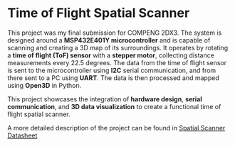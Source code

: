 # Time of Flight Spatial Scanner

This project was my final submission for COMPENG 2DX3. The system is designed around a **MSP432E401Y microcontroller** and is capable of scanning and creating a 3D map of its surroundings. It operates by rotating a **time of flight (ToF) sensor** with a **stepper motor**, collecting distance measurements every 22.5 degrees. The data from the time of flight sensor is sent to the microcontroller using **I2C** serial communication, and from there sent to a PC using **UART**. The data is then processed and mapped using **Open3D** in Python. 

This project showcases the integration of **hardware design**, **serial communication**, and **3D data visualization** to create a functional time of flight spatial scanner. 

A more detailed description of the project can be found in [Spatial Scanner Datasheet](Spatial_Scanner_Datasheet.pdf)
